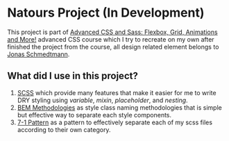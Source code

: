 # Natours Project (In Development)
This project is part of [Advanced CSS and Sass: Flexbox, Grid, Animations and More!](https://www.udemy.com/course/advanced-css-and-sass/ "Advanced CSS and Sass: Flexbox, Grid, Animations and More!") advanced CSS course which I try to recreate on my own after finished the project from the course, all design related element belongs to [Jonas Schmedtmann](https://www.udemy.com/course/advanced-css-and-sass/#instructor-1 "Jonas Schmedtmann").

## What did I use in this project?
1. [SCSS](https://sass-lang.com/guide "SASS Guide") which provide many features that make it easier for me to write DRY styling using *variable*, *mixin*, *placeholder*, and *nesting*.
2. [BEM Methodologies](http://getbem.com/introduction/ "BEM Methodologies") as style class naming methodologies that is simple but effective way to separate each style components.
3. [7-1 Pattern](https://sass-guidelin.es/#the-7-1-pattern "7-1 Pattern") as a pattern to effectively separate each of my scss files according to their own category.